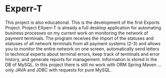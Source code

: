 # Experr-T
This project is also educational. This is the development of the first Exports Project. Project EXperr-T is already a full desktop application for automating business processes on my current work on monitoring the network of payment terminals. The program receives the import of the statuses and statuses of all network terminals from all payment systems (2-3) and allows you to monitor the entire network on one screen, automatically send letters to technical experts about terminal errors, keep track of terminals and error history, and generate reports for management. Information is stored in the DB of MySQL. In this project there is still no work with ORM Spring Maven ... only JAVA and JDBC with requests for pure MySQL.
